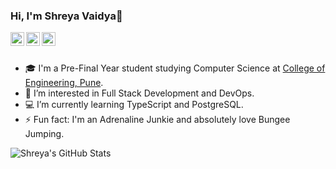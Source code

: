 ### Hi, I'm Shreya Vaidya👋

<a href="https://www.linkedin.com/in/shreya-vaidya/">
  <img align="left" alt="LinkedIn" width="22px" src="https://cdn.jsdelivr.net/npm/simple-icons@v3/icons/linkedin.svg" />  
</a>
<a href="mailto:shreyakvaidya@gmail.com">
  <img align="left" alt="Gmail" width="22px" src="https://cdn.jsdelivr.net/npm/simple-icons@3.13.0/icons/gmail.svg" />
</a>
<a href="https://gitlab.com/shreyavaidya2311">
  <img align="left" alt="GitLab" width="22px" src="https://cdn.jsdelivr.net/npm/simple-icons@3.13.0/icons/gitlab.svg" />
</a>
<br/> <br/>

- :mortar_board: I'm a Pre-Final Year student studying Computer Science at <a href="https://www.coep.org.in/"> College of Engineering, Pune</a>. 
- 🌱 I’m interested in Full Stack Development and DevOps.
- :computer: I’m currently learning TypeScript and PostgreSQL.
- ⚡ Fun fact: I'm an Adrenaline Junkie and absolutely love Bungee Jumping.

![Shreya's GitHub Stats](https://github-readme-stats.vercel.app/api?username=shreyavaidya2311&count_private=true&show_icons=true&theme=vue&hide=issues)

